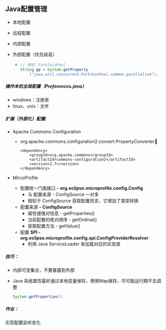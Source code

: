 ## Java配置管理

- 本地配置

- 远程配置

- 内部配置

- 外部配置（优先级高）
  
  - ```java
    // 例如：ForkJoinPool
    String pp = System.getProperty
        ("java.util.concurrent.ForkJoinPool.common.parallelism");
    ```

##### 操作本机全局配置（Preferences.java）

- windows：注册表
- linux、unix：文件

##### 扩展（外部化）配置:

- Apache Commons Configuration
  
  - org.apache.commons.configuration2.convert.PropertyConverter
    
    ```pom
    <dependency>
        <groupId>org.apache.commons</groupId>
        <artifactId>commons-configuration2</artifactId>
        <version>2.7</version>
    </dependency>
    ```

- MircoProfile
  
  - 配置统一门面接口 **- org.eclipse.microprofile.config.Config**
    - 与 配置来源 - ConfigSource 一对多
    - 相较于 ConfigSource 获取配置而言，它增加了类型转换
  - 配置来源 **- ConfigSource**
    - 属性键值对信息 - getProperties() 
    - 当前配置的绝对顺序 - getOrdinal() 
    - 获取配置方法 - getValue()
  - 配置 **SPI - org.eclipse.microprofile.config.spi.ConfigProviderResolver**
    - 利用 Java ServiceLoader 来加载对应的实现类

##### 技巧：

- 内部可变集合，不要暴露到外部

- Java 系统属性最好通过本地变量保存，使用Map保存，尽可能运行期不去调整
  
  ```java
  System.getProperties()
  ```

##### 作业：

实现配置监听变化
